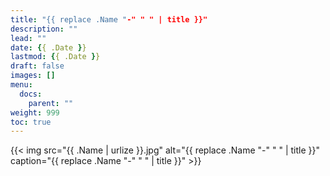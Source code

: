```yaml
---
title: "{{ replace .Name "-" " " | title }}"
description: ""
lead: ""
date: {{ .Date }}
lastmod: {{ .Date }}
draft: false
images: []
menu:
  docs:
    parent: ""
weight: 999
toc: true
---
```


{{< img src="{{ .Name | urlize }}.jpg" alt="{{ replace .Name "-" " " | title }}" caption="{{ replace .Name "-" " " | title }}" >}}
